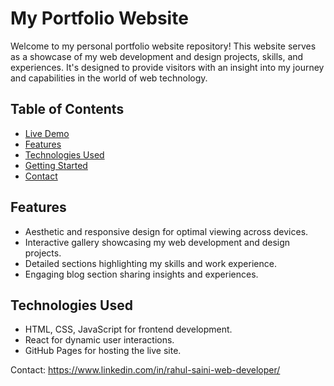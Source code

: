 # My Portfolio Website



Welcome to my personal portfolio website repository! This website serves as a showcase of my web development and design projects, skills, and experiences. It's designed to provide visitors with an insight into my journey and capabilities in the world of web technology.

## Table of Contents

- [Live Demo](#live-demo)
- [Features](#features)
- [Technologies Used](#technologies-used)
- [Getting Started](#getting-started)
- [Contact](#contact)


## Features

- Aesthetic and responsive design for optimal viewing across devices.
- Interactive gallery showcasing my web development and design projects.
- Detailed sections highlighting my skills and work experience.
- Engaging blog section sharing insights and experiences.

## Technologies Used

- HTML, CSS, JavaScript for frontend development.
- React for dynamic user interactions.
- GitHub Pages for hosting the live site.

Contact: https://www.linkedin.com/in/rahul-saini-web-developer/


